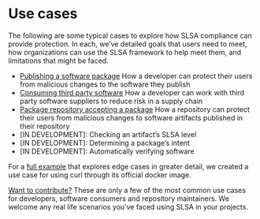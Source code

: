 # Use cases

<span class="subtitle">

The following are some typical cases to explore how SLSA compliance can provide protection. In each, we’ve detailed goals that users need to meet, how organizations can use the SLSA framework to help meet them, and limitations that might be faced.

</span>

<span class="use-cases">

-   [Publishing a software package](/publishing-a-software-package.md) How a developer can protect their users from malicious changes to the software they publish
-   [Consuming third party software](/consuming-third-party-software.md) How a developer can work with third party software suppliers to reduce risk in a supply chain
-   [Package repository accepting a package](/package-repository-accepting-a-software-package.md) How a repository can protect their users from malicious changes to software artifacts published in their repository
-   [IN DEVELOPMENT]: Checking an artifact’s SLSA level
-   [IN DEVELOPMENT]: Determining a package’s intent
-   [IN DEVELOPMENT]: Automatically verifying software

</span>

For a [full example](../example.md) that explores edge cases in greater detail, we created a use case for using curl through its official docker image.

[Want to contribute?](https://github.com/slsa-framework/slsa/tree/main/case-studies) These are only a few of the most common use cases for developers, software consumers and repository maintainers.  We welcome any real life scenarios you’ve faced using SLSA in your projects.
